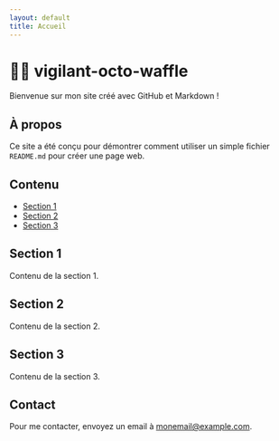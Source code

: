 ```yaml
---
layout: default
title: Accueil
---
```


# 🐙🧇 vigilant-octo-waffle

Bienvenue sur mon site créé avec GitHub et Markdown !

## À propos

Ce site a été conçu pour démontrer comment utiliser un simple fichier `README.md` pour créer une page web.

## Contenu

- [Section 1](#section-1)
- [Section 2](#section-2)
- [Section 3](#section-3)

## Section 1

Contenu de la section 1.

## Section 2

Contenu de la section 2.

## Section 3

Contenu de la section 3.

## Contact

Pour me contacter, envoyez un email à [monemail@example.com](mailto:monemail@example.com).
